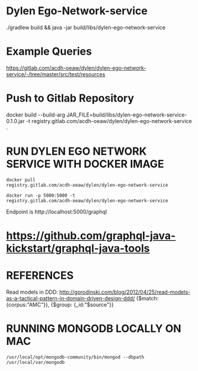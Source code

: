 # Dylen Ego-Network-service

./gradlew build && java -jar build/libs/dylen-ego-network-service

# Example Queries
https://gitlab.com/acdh-oeaw/dylen/dylen-ego-network-service/-/tree/master/src/test/resources

# Push to Gitlab Repository
docker build --build-arg JAR_FILE=build/libs/dylen-ego-network-service-0.1.0.jar -t registry.gitlab.com/acdh-oeaw/dylen/dylen-ego-network-service .

# RUN DYLEN EGO NETWORK SERVICE WITH DOCKER IMAGE
<code>docker pull registry.gitlab.com/acdh-oeaw/dylen/dylen-ego-network-service</code>

<code>docker run -p 5000:5000 -t registry.gitlab.com/acdh-oeaw/dylen/dylen-ego-network-service</code>

Endpoint is http://localhost:5000/graphql


# https://github.com/graphql-java-kickstart/graphql-java-tools

# REFERENCES
Read models in DDD: 
http://gorodinski.com/blog/2012/04/25/read-models-as-a-tactical-pattern-in-domain-driven-design-ddd/
{$match: {corpus:"AMC"}}, {$group: {_id:"$source"}}

# RUNNING MONGODB LOCALLY ON MAC
```/usr/local/opt/mongodb-community/bin/mongod --dbpath /usr/local/var/mongodb```